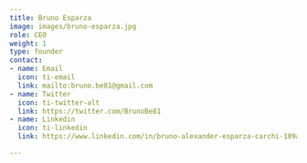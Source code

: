 ```yaml
---
title: Bruno Esparza
image: images/bruno-esparza.jpg
role: CEO
weight: 1
type: founder
contact:
- name: Email
  icon: ti-email
  link: mailto:bruno.be81@gmail.com
- name: Twitter
  icon: ti-twitter-alt
  link: https://twitter.com/BrunoBe81
- name: Linkedin
  icon: ti-linkedin
  link: https://www.linkedin.com/in/bruno-alexander-esparza-carchi-109a01183/

---
```

